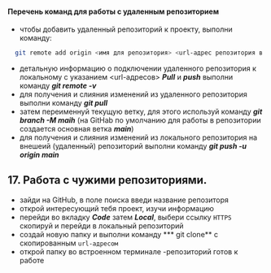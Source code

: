 #### Перечень команд для работы с удаленным репозиторием
- чтобы добавить удаленный репозиторий к проекту, выполни команду:
```Bash
  git remote add origin <имя для репозитория> <url-адрес репозитория в сети>
```
- детальную информацию о подключении удаленного репозитория к локальному с указанием <url-адресов> ***Pull*** и ***push*** выполни команду ***git remote -v*** 
- для получения и слияния изменений из удаленного репозитория выполни команду ***git pull***
- затем переименнуй текущую ветку, для этого используй команду ***git branch -M maih*** (на GitHab по умолчанию для работы в репозитории создается основная ветка ***main***) 
- для получения и слияния изменений из локального репозитория на внешеий (удаленный) репозиторий выполни команду ***git push -u origin main***
  
## 17. Работа с чужими репозиториями.
- зайди на GitHub, в поле поиска введи название репозиторя
- открой интересующий тебя проект, изучи информацию
- перейди во вкладку ***Code*** затем ***Local***, выбери ссылку `HTTPS` скопируй и перейди в локальный репозиторий
- создай новую папку и выполни команду *** git clone** c скопированным ```url-адресом```
- открой папку во встроенном терминале
-репозиторий готов к работе 
